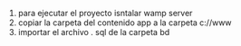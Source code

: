 1. para ejecutar el proyecto isntalar wamp server
2. copiar la carpeta del contenido app a la carpeta c://www
3. importar el archivo . sql de la carpeta bd
